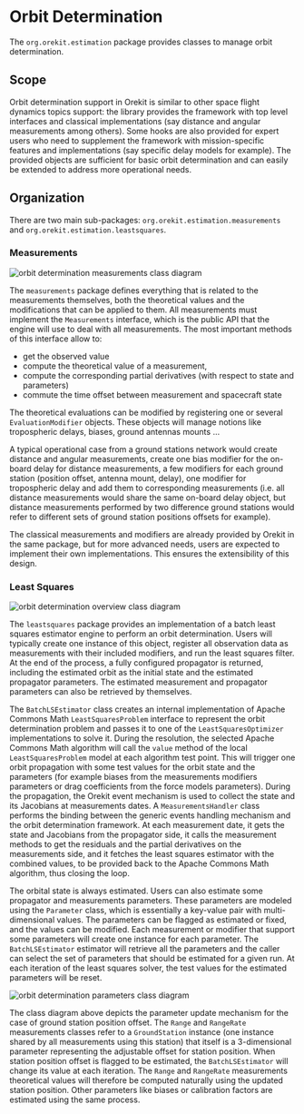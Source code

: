 <!--- Copyright 2002-2016 CS Systèmes d'Information
  Licensed under the Apache License, Version 2.0 (the "License");
  you may not use this file except in compliance with the License.
  You may obtain a copy of the License at
  
    http://www.apache.org/licenses/LICENSE-2.0
  
  Unless required by applicable law or agreed to in writing, software
  distributed under the License is distributed on an "AS IS" BASIS,
  WITHOUT WARRANTIES OR CONDITIONS OF ANY KIND, either express or implied.
  See the License for the specific language governing permissions and
  limitations under the License.
-->
Orbit Determination
===================

The `org.orekit.estimation` package provides classes to manage orbit determination.
    
Scope
-----

Orbit determination support in Orekit is similar to other space flight dynamics topics
support: the library provides the framework with top level interfaces and classical
implementations (say distance and angular measurements among others). Some hooks are
also provided for expert users who need to supplement the framework with mission-specific
features and implementations (say specific delay models for example). The provided objects
are sufficient for basic orbit determination and can easily be extended to address more
operational needs.

Organization
------------

There are two main sub-packages: `org.orekit.estimation.measurements` and `org.orekit.estimation.leastsquares`.

### Measurements

![orbit determination measurements class diagram](../images/design/orbit-determination-measurements-class-diagram.png)

The `measurements` package defines everything that is related to the measurements themselves, both the theoretical
values and the modifications that can be applied to them. All measurements must implement the `Measurements`
interface, which is the public API that the engine will use to deal with all measurements. The most important
methods of this interface allow to:

* get the observed value
* compute the theoretical value of a measurement,
* compute the corresponding partial derivatives (with respect to state and parameters)
* commute the time offset between measurement and spacecraft state

The theoretical evaluations can be modified by registering one or several `EvaluationModifier`
objects. These objects will manage notions like tropospheric delays, biases, ground antennas mounts ...

A typical operational case from a ground stations network would create distance and angular measurements, create
one bias modifier for the on-board delay for distance measurements, a few modifiers for each ground station
(position offset, antenna mount, delay), one modifier for tropospheric delay and add them to corresponding measurements
(i.e. all distance measurements would share the same on-board delay object, but distance measurements performed
by two difference ground stations would refer to different sets of ground station positions offsets for example).

The classical measurements and modifiers are already provided by Orekit in the same package, but for more advanced
needs, users are expected to implement their own implementations. This ensures the extensibility of this design.

### Least Squares

![orbit determination overview class diagram](../images/design/orbit-determination-overview-class-diagram.png)

The `leastsquares` package provides an implementation of a batch least squares estimator engine to perform an orbit
determination. Users will typically create one instance of this object, register all observation data as measurements
with their included modifiers, and run the least squares filter. At the end of the process, a fully configured propagator
is returned, including the estimated orbit as the initial state and the estimated propagator parameters. The estimated
measurement and propagator parameters can also be retrieved by themselves.

The `BatchLSEstimator` class creates an internal implementation of Apache Commons Math `LeastSquaresProblem` interface
to represent the orbit determination problem and passes it to one of the `LeastSquaresOptimizer` implementations to
solve it. During the resolution, the selected Apache Commons Math algorithm will call the `value` method of the
local `LeastSquaresProblem` model at each algorithm test point. This will trigger one orbit propagation with
some test values for the orbit state and the parameters (for example biases from the measurements modifiers parameters
or drag coefficients from the force models parameters). During the propagation, the Orekit event mechanism is used to
collect the state and its Jacobians at measurements dates. A `MeasurementsHandler` class performs the binding between the
generic events handling mechanism and the orbit determination framework. At each measurement date, it gets the state
and Jacobians from the propagator side, it calls the measurement methods to get the residuals and the partial
derivatives on the measurements side, and it fetches the least squares estimator with the combined values, to be
provided back to the Apache Commons Math algorithm, thus closing the loop.

The orbital state is always estimated. Users can also estimate some propagator  and measurements parameters. These parameters
are modeled using the `Parameter` class, which is essentially  a key-value pair with multi-dimensional values. The
parameters can be flagged as estimated or fixed, and the values can be modified. Each measurement or modifier that
support some parameters will create one instance for each parameter. The `BatchLSEstimator` estimator will retrieve
all the parameters and the caller can select the set of parameters that should be estimated for a given run. At each
iteration of the least squares solver, the test values for the estimated parameters will be reset.

![orbit determination parameters class diagram](../images/design/orbit-determination-parameters-class-diagram.png)

The class diagram above depicts the parameter update mechanism for the case of ground station position offset. The
`Range` and `RangeRate` measurements classes refer to a `GroundStation` instance (one instance shared by all
measurements using this station) that itself is a 3-dimensional parameter representing the adjustable
offset for station position. When station position offset is flagged to be estimated, the `BatchLSEstimator` will
change its value at each iteration. The `Range` and `RangeRate` measurements theoretical values will therefore
be computed naturally using the updated station position. Other parameters like biases or calibration factors
are estimated using the same process.

